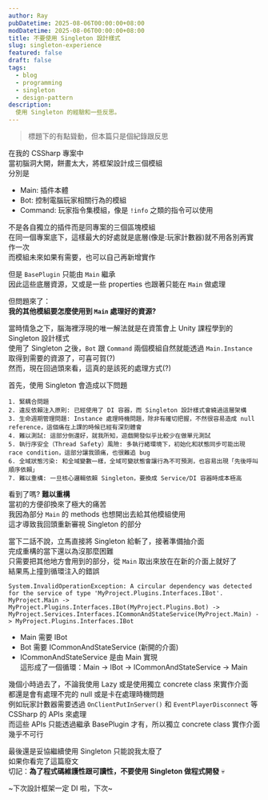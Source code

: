 ```yaml
---
author: Ray
pubDatetime: 2025-08-06T00:00:00+08:00
modDatetime: 2025-08-06T00:00:00+08:00
title: 不要使用 Singleton 設計樣式
slug: singleton-experience
featured: false
draft: false
tags:
  - blog
  - programming
  - singleton
  - design-pattern
description:
  使用 Singleton 的經驗和一些反思。
---
```


> 標題下的有點聳動，但本篇只是個紀錄跟反思

在我的 CSSharp 專案中\
當初腦洞大開，餅畫太大，將框架設計成三個模組\
分別是
- Main: 插件本體
- Bot: 控制電腦玩家相關行為的模組
- Command: 玩家指令集模組，像是 `!info` 之類的指令可以使用

不是各自獨立的插件而是同專案的三個區塊模組\
在同一個專案底下，這樣最大的好處就是底層(像是:玩家計數器)就不用各別再實作一次\
而模組未來如果有需要，也可以自己再新增實作

但是 `BasePlugin` 只能由 `Main` 繼承\
因此這些底層資源，又或是一些 properties 也跟著只能在 `Main` 做處理

但問題來了：\
**我的其他模組要怎麼使用到 `Main` 處理好的資源?**

當時情急之下，腦海裡浮現的唯一解法就是在資策會上 Unity 課程學到的 Singleton 設計樣式\
使用了 Singleton 之後，`Bot` 跟 `Command` 兩個模組自然就能透過 `Main.Instance` 取得到需要的資源了，可喜可賀(?)\
然而，現在回過頭來看，這真的是該死的處理方式(?)

首先，使用 Singleton 會造成以下問題
```
1. 緊耦合問題
2. 違反依賴注入原則: 已經使用了 DI 容器，而 Singleton 設計樣式會繞過這層架構
3. 生命週期管理問題: Instance 處理時機問題，除非有確切把握，不然很容易造成 null reference，這個痛在上課的時候已經有深刻體會
4. 難以測試: 這部分倒還好，就我所知，遊戲開發似乎比較少在做單元測試
5. 執行序安全（Thread Safety）風險: 多執行緒環境下，初始化和狀態同步可能出現 race condition，這部分讓我頭痛，也很難追 bug
6. 全域狀態污染: 和全域變數一樣，全域可變狀態會讓行為不可預測，也容易出現「先後呼叫順序依賴」
7. 難以重構: 一旦核心邏輯依賴 Singleton，要換成 Service/DI 容器時成本極高
```

看到了嗎? **難以重構**\
當初的方便卻換來了極大的痛苦\
我因為部分 `Main` 的 methods 也想開出去給其他模組使用\
這才導致我回頭重新審視 Singleton 的部分

當下二話不說，立馬直接將 Singleton 給斬了，接著準備抽介面\
完成重構的當下還以為沒那麼困難\
只需要把其他地方會用到的部分，從 `Main` 取出來放在在新的介面上就好了\
結果馬上撞到循環注入的錯誤
```log
System.InvalidOperationException: A circular dependency was detected for the service of type 'MyProject.Plugins.Interfaces.IBot'.
MyProject.Main -> MyProject.Plugins.Interfaces.IBot(MyProject.Plugins.Bot) -> MyProject.Services.Interfaces.ICommonAndStateService(MyProject.Main) -> MyProject.Plugins.Interfaces.IBot
```
- Main 需要 IBot
- Bot 需要 ICommonAndStateService (新開的介面)
- ICommonAndStateService 是由 Main 實現\
這形成了一個循環：Main → IBot → ICommonAndStateService → Main

幾個小時過去了，不論我使用 Lazy 或是使用獨立 concrete class 來實作介面\
都還是會有處理不完的 null 或是卡在處理時機問題\
例如玩家計數器需要透過 `OnClientPutInServer()` 和 `EventPlayerDisconnect` 等 CSSharp 的 APIs 來處理\
而這些 APIs 只能透過繼承 BasePlugin 才有，所以獨立 concrete class 實作介面幾乎不可行

最後還是妥協繼續使用 Singleton 只能說我太廢了\
如果你看完了這篇廢文\
切記：**為了程式碼維護性跟可讀性，不要使用 Singleton 做程式開發** 💀

~下次設計框架一定 DI 啦，下次~